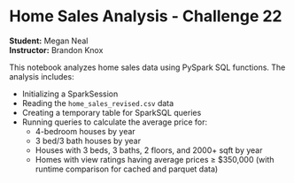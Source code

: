 
# Home Sales Analysis - Challenge 22

**Student:** Megan Neal  
**Instructor:** Brandon Knox

This notebook analyzes home sales data using PySpark SQL functions. The analysis includes:

- Initializing a SparkSession
- Reading the `home_sales_revised.csv` data
- Creating a temporary table for SparkSQL queries
- Running queries to calculate the average price for:
  - 4-bedroom houses by year
  - 3 bed/3 bath houses by year
  - Houses with 3 beds, 3 baths, 2 floors, and 2000+ sqft by year
  - Homes with view ratings having average prices ≥ $350,000 (with runtime comparison for cached and parquet data)



